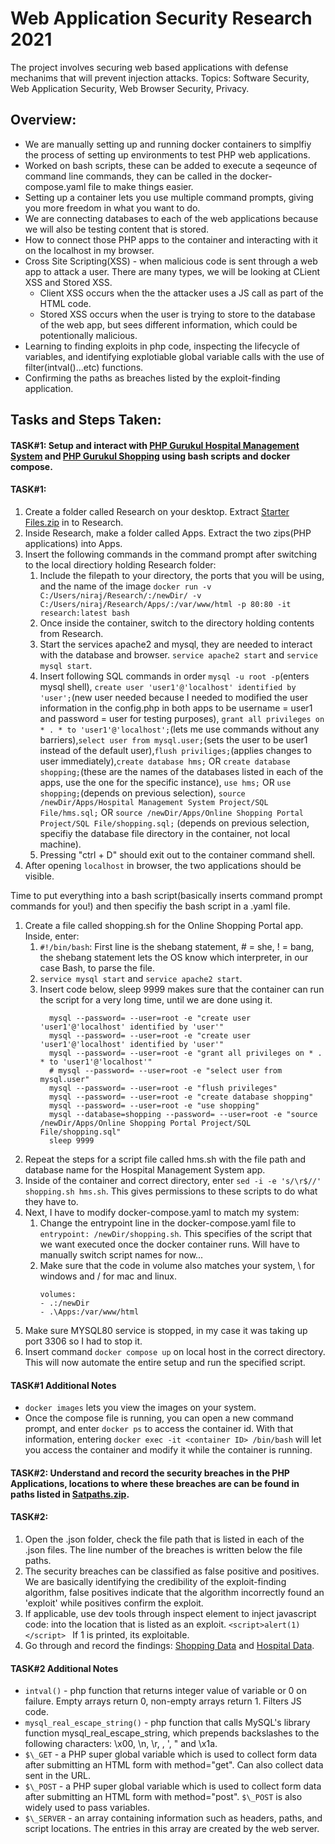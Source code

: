 # Web Application Security Research 2021
The project involves securing web based applications with defense mechanims that will prevent injection attacks. Topics: Software Security, Web Application Security, Web Browser Security, Privacy.

## Overview:
- We are manually setting up and running docker containers to simplfiy the process of setting up environments to test PHP web applications.
- Worked on bash scripts, these can be added to execute a seqeunce of command line commands, they can be called in the docker-compose.yaml file to make things easier.
- Setting up a container lets you use multiple command prompts, giving you more freedom in what you want to do.
- We are connecting databases to each of the web applications because we will also be testing content that is stored.
- How to connect those PHP apps to the container and interacting with it on the localhost in my browser.
- Cross Site Scripting(XSS) \- when malicious code is sent through a web app to attack a user. There are many types, we will be looking at CLient XSS and Stored XSS. 
    - Client XSS occurs when the the attacker uses a JS call as part of the HTML code. 
    - Stored XSS occurs when the user is trying to store to the database of the web app, but sees different information, which could be potentionally malicious.
- Learning to finding exploits in php code, inspecting the lifecycle of variables, and identifying explotiable global variable calls with the use of filter(intval()...etc) functions.
- Confirming the paths as breaches listed by the exploit-finding application.

## Tasks and Steps Taken:

#### TASK#1: Setup and interact with [**PHP Gurukul Hospital Management System**](https://phpgurukul.com/hospital-management-system-in-php/) and [**PHP Gurukul Shopping**](https://phpgurukul.com/shopping-portal-free-download/) using bash scripts and docker compose.

#### TASK#1:
1. Create a folder called Research on your desktop. Extract [Starter Files.zip](https://github.com/NirajSalunkhe/Research2021/files/6524173/Starter.Files.zip) in to Research.
2. Inside Research, make a folder called Apps. Extract the two zips(PHP applications) into Apps.
3. Insert the following commands in the command prompt after switching to the local directiory holding Research folder:
    1. Include the filepath to your directory, the ports that you will be using, and the name of the image `docker run -v C:/Users/niraj/Research/:/newDir/ -v C:/Users/niraj/Research/Apps/:/var/www/html -p 80:80 -it research:latest bash`
    2. Once inside the container, switch to the directory holding contents from Research.
    3. Start the services apache2 and mysql, they are needed to interact with the database and browser. `service apache2 start` and `service mysql start`.
    4. Insert following SQL commands in order `mysql -u root -p`(enters mysql shell), `create user 'user1'@'localhost' identified by 'user';`(new user needed because I needed to modified the user information in the config.php in both apps to be username = user1 and password = user for testing purposes), `grant all privileges on * . * to 'user1'@'localhost';`(lets me use commands without any barriers),`select user from mysql.user;`(sets the user to be user1 instead of the default user),`flush priviliges;`(applies changes to user immediately),`create database hms;` OR `create database shopping;`(these are the names of the databases listed in each of the apps, use the one for the specific instance), `use hms;` OR `use shopping;`(depends on previous selection), `source /newDir/Apps/Hospital Management System Project/SQL File/hms.sql;` OR 
`source /newDir/Apps/Online Shopping Portal Project/SQL File/shopping.sql;` (depends on previous selection, specifiy the database file directory in the container, not local machine).
    4. Pressing "ctrl + D" should exit out to the container command shell.
4. After opening `localhost` in browser, the two applications should be visible.

Time to put everything into a bash script(basically inserts command prompt commands for you!) and then specifiy the bash script in a .yaml file.
1. Create a file called shopping.sh for the Online Shopping Portal app. Inside, enter:
    1. `#!/bin/bash`: First line is the shebang statement, # = she, ! = bang, the shebang statement lets the OS know which interpreter, in our case Bash, to parse the file. 
    2. `service mysql start` and `service apache2 start`.
    3. Insert code below, sleep 9999 makes sure that the container can run the script for a very long time, until we are done using it.
       ```
         mysql --password= --user=root -e "create user 'user1'@'localhost' identified by 'user'" 
         mysql --password= --user=root -e "create user 'user1'@'localhost' identified by 'user'"
         mysql --password= --user=root -e "grant all privileges on * . * to 'user1'@'localhost'"
         # mysql --password= --user=root -e "select user from mysql.user" 
         mysql --password= --user=root -e "flush privileges"
         mysql --password= --user=root -e "create database shopping"
         mysql --password= --user=root -e "use shopping"
         mysql --database=shopping --password= --user=root -e "source /newDir/Apps/Online Shopping Portal Project/SQL File/shopping.sql" 
         sleep 9999
       ```
2. Repeat the steps for a script file called hms.sh with the file path and database name for the Hospital Management System app.
3. Inside of the container and correct directory, enter `sed -i -e 's/\r$//' shopping.sh hms.sh`. This gives permissions to these scripts to do what they have to.
4. Next, I have to modify docker-compose.yaml to match my system:
    1. Change the entrypoint line in the docker-compose.yaml file to `entrypoint: /newDir/shopping.sh`. This specifies of the script that we want executed once the docker container runs. Will have to manually switch script names for now...
    2. Make sure that the code in volume also matches your system, \ for windows and / for mac and linux.
        ``` 
        volumes:
        - .:/newDir
        - .\Apps:/var/www/html
        ``` 
5. Make sure MYSQL80 service is stopped, in my case it was taking up port 3306 so I had to stop it.
6. Insert command ```docker compose up``` on local host in the correct directory. This will now automate the entire setup and run the specified script.

#### TASK#1 Additional Notes ####
- `docker images` lets you view the images on your system.
- Once the compose file is running, you can open a new command prompt, and enter `docker ps` to access the container id. With that information, entering `docker exec -it <container ID> /bin/bash` will let you access the container and modify it while the container is running.

#### TASK#2: Understand and record the security breaches in the PHP Applications, locations to where these breaches are can be found in paths listed in [Satpaths.zip](https://github.com/NirajSalunkhe/Research2021/files/6542755/Satpaths.zip).

#### TASK#2:
1. Open the .json folder, check the file path that is listed in each of the .json files. The line number of the breaches is written below the file paths.
2. The security breaches can be classified as false positive and positives. We are basically identifying the credibility of the exploit-finding algorithm, false positives indicate that the algorithm incorrectly found an \'exploit\' while positives confirm the exploit.
3. If applicable, use dev tools through inspect element to inject javascript code:  into the location that is listed as an exploit. `<script>alert(1)</script>
` If 1 is printed, its exploitable.
4. Go through and record the findings: [Shopping Data](https://github.com/NirajSalunkhe/Research2021/files/6606273/Shopping.Satpath.Classifications.-.Sheet1.pdf) and [Hospital Data](https://github.com/NirajSalunkhe/Research2021/files/6606275/Hospital.Satpath.Classifications.-.Sheet1.pdf).

#### TASK#2 Additional Notes ####
- `intval()` - php function that returns integer value of variable or 0 on failure. Empty arrays return 0, non-empty arrays return 1. Filters JS code.
- `mysql_real_escape_string()` - php function that calls MySQL's library function mysql_real_escape_string, which prepends backslashes to the following characters: \x00, \n, \r, \, ', " and \x1a.
- `$\_GET` - a PHP super global variable which is used to collect form data after submitting an HTML form with method="get". Can also collect data sent in the URL.
- `$\_POST` - a PHP super global variable which is used to collect form data after submitting an HTML form with method="post". `$\_POST` is also widely used to pass variables.
- `$\_SERVER` - an array containing information such as headers, paths, and script locations. The entries in this array are created by the web server.






